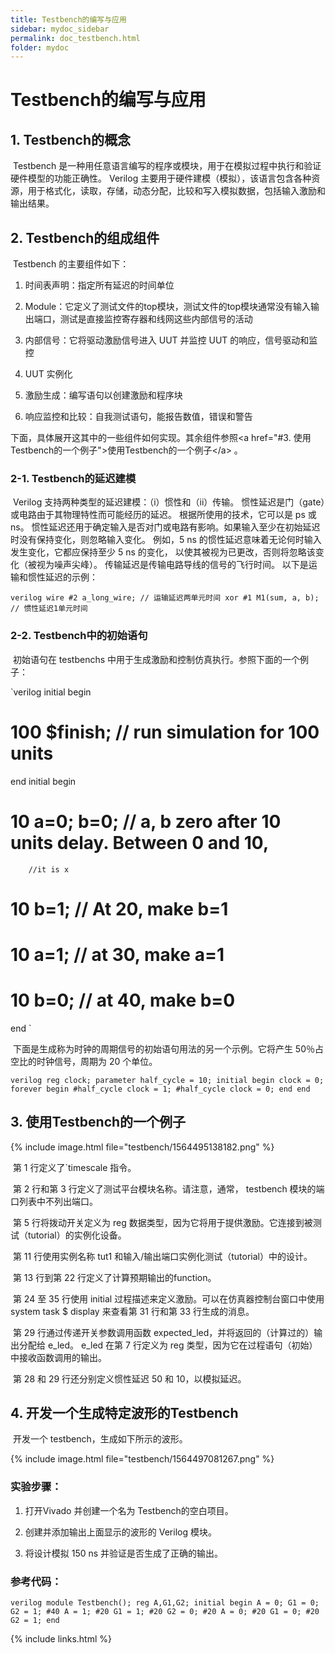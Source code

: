 ```yaml
---
title: Testbench的编写与应用
sidebar: mydoc_sidebar
permalink: doc_testbench.html
folder: mydoc
---
```

# Testbench的编写与应用

## 1. Testbench的概念

​		 Testbench 是一种用任意语言编写的程序或模块，用于在模拟过程中执行和验证硬件模型的功能正确性。 Verilog 主要用于硬件建模（模拟），该语言包含各种资源，用于格式化，读取，存储，动态分配，比较和写入模拟数据，包括输入激励和输出结果。

## 2. Testbench的组成组件

​		Testbench 的主要组件如下：

1.  时间表声明：指定所有延迟的时间单位

2.  Module：它定义了测试文件的top模块，测试文件的top模块通常没有输入输出端口，测试是直接监控寄存器和线网这些内部信号的活动

3.  内部信号：它将驱动激励信号进入 UUT 并监控 UUT 的响应，信号驱动和监控

4.  UUT 实例化

5.  激励生成：编写语句以创建激励和程序块

6.  响应监控和比较：自我测试语句，能报告数值，错误和警告

下面，具体展开这其中的一些组件如何实现。其余组件参照&lt;a href=&quot;#3. 使用Testbench的一个例子&quot;&gt;使用Testbench的一个例子&lt;/a&gt; 。

### 2-1. Testbench的延迟建模

​		Verilog 支持两种类型的延迟建模：（i）惯性和（ii）传输。  惯性延迟是门（gate）或电路由于其物理特性而可能经历的延迟。 根据所使用的技术，它可以是 ps 或 ns。  惯性延迟还用于确定输入是否对门或电路有影响。如果输入至少在初始延迟时没有保持变化，则忽略输入变化。 例如，5 ns 的惯性延迟意味着无论何时输入发生变化，它都应保持至少 5 ns 的变化， 以使其被视为已更改，否则将忽略该变化（被视为噪声尖峰）。
传输延迟是传输电路导线的信号的飞行时间。 以下是运输和惯性延迟的示例：

`verilog
wire #2 a_long_wire; // 运输延迟两单元时间
xor #1 M1(sum, a, b); // 惯性延迟1单元时间
`

### 2-2. Testbench中的初始语句

​		初始语句在 testbenchs 中用于生成激励和控制仿真执行。参照下面的一个例子：

`verilog
initial begin

# 100 $finish; // run simulation for 100 units

end
initial begin

# 10 a=0; b=0; // a, b zero after 10 units delay. Between 0 and 10,

        //it is x 

# 10 b=1;      // At 20, make b=1

# 10 a=1;      // at 30, make a=1

# 10 b=0;      // at 40, make b=0

end
`

​		下面是生成称为时钟的周期信号的初始语句用法的另一个示例。它将产生 50％占空比的时钟信号，周期为 20 个单位。

`verilog
reg clock;
parameter half_cycle = 10;
initial begin
	clock = 0;
    forever begin
		#half_cycle clock = 1;
        #half_cycle clock = 0;
	end
end
`

## 3. 使用Testbench的一个例子

{% include image.html file="testbench/1564495138182.png" %} 

​		第 1 行定义了`timescale 指令。

​		第 2 行和第 3 行定义了测试平台模块名称。请注意，通常， testbench 模块的端口列表中不列出端口。

​		第 5 行将拨动开关定义为 reg 数据类型，因为它将用于提供激励。它连接到被测试（tutorial）的实例化设备。

​		第 11 行使用实例名称 tut1 和输入/输出端口实例化测试（tutorial）中的设计。

​		第 13 行到第 22 行定义了计算预期输出的function。

​		第 24 至 35 行使用 initial 过程描述来定义激励。可以在仿真器控制台窗口中使用 system task $ display 来查看第 31 行和第 33 行生成的消息。

​		第 29 行通过传递开关参数调用函数 expected_led，并将返回的（计算过的）输出分配给 e_led。 e_led 在第 7 行定义为 reg 类型，因为它在过程语句（初始）中接收函数调用的输出。

​		第 28 和 29 行还分别定义惯性延迟 50 和 10，以模拟延迟。

## 4. 开发一个生成特定波形的Testbench

​		开发一个 testbench，生成如下所示的波形。

{% include image.html file="testbench/1564497081267.png" %} 
### 实验步骤：

1.  打开Vivado 并创建一个名为 Testbench的空白项目。

2.  创建并添加输出上面显示的波形的 Verilog 模块。

3.  将设计模拟 150 ns 并验证是否生成了正确的输出。

### 参考代码：

`verilog
module Testbench();
    reg A,G1,G2;
    initial begin
       A = 0;
       G1 = 0;
       G2 = 1;
       #40 A = 1;
       #20 G1 = 1;
       #20 G2 = 0;
       #20 A = 0;
       #20 G1 = 0;
       #20 G2 = 1;
    end
`

{% include links.html %}

